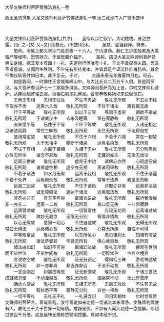 大圣文殊师利菩萨赞佛法身礼一卷


西土圣贤撰集
大圣文殊师利菩萨赞佛法身礼一卷
唐三藏沙门大广智不空译


　　

大圣文殊师利菩萨赞佛法身礼(并序)
　　皇帝以深仁驭宇。大明烛物。普洒甘露。[泛-之+(犮-乂+又)]荡黎元。(不空)叨沐。
　　圣慈。滥当翻译。特奉。
　　恩命。令集上都义学沙门良贲等一十六人。于内道场。翻仁王护国般若及大乘蜜严等经毕。愿赞扬次。于至觉冀介福于。
　　圣躬。窃见大圣文殊师利菩萨赞佛法身经。据其梵本有四十一礼。先道所行但唯有十礼。于文不备叹德未圆。恐乖圣者恳诚。又阙群生胜利。不空先有所持梵本。并皆具足今译流传庶裨弘益。其余忏悔仪轨等并如旧本。此不复云。于时。
　　大唐永泰元年维夏四月也。经云。
　　如是我闻。一时佛住王舍城鹫峰山中。与大比丘众二万五千人俱。皆是阿罗汉。与大菩萨摩诃萨七十二那庾多俱胝。文殊师利菩萨而为上首。尔时文殊师利菩萨。从座而起整理衣服。偏袒右肩顶礼佛足。合掌恭敬称扬如来说伽他曰。
　　无色无形相　　无根无住处
　　不生不灭故　　敬礼无所观
　　不去亦不住　　不取亦不舍
　　远离六入故　　敬礼无所观
　　不住于诸法　　离有离无故
　　行于平等故　　敬礼无所观
　　出过于三界　　等同于虚空
　　诸欲不染故　　敬礼无所观
　　于诸威仪中　　去来及睡寤
　　常在寂静故　　敬礼无所观
　　去来悉平等　　已住于平等
　　不坏平等故　　敬礼无所观
　　入诸无相定　　见诸法寂静
　　常在三昧故　　敬礼无所观
　　无住无所观　　于法得自在
　　慧用常定故　　敬礼无所观
　　不住于六根　　不着于六境
　　常在一相故　　敬礼无所观
　　入于无相中　　能断于诸染
　　远离名色故　　敬礼无所观
　　不住于有相　　亦离于诸相
　　入相于无中　　敬礼无所观
　　无分别思惟　　心住无所住
　　诸念不起故　　敬礼无所观
　　无藏识如空　　无染无戏论
　　远离三世故　　敬礼无所观
　　虚空无中边　　诸佛心亦然
　　心同虚空故　　敬礼无所观
　　诸佛虚空相　　虚空亦无相
　　离诸因果故　　敬礼无所观
　　不着于诸法　　如水月无取
　　远离于我相　　敬礼无所观
　　不住于诸蕴　　不着于处界
　　远离颠倒故　　敬礼无所观
　　常等于法界　　我见悉皆断
　　远离二边故　　敬礼无所观
　　不住于诸色　　非取亦非舍
　　远离非法故　　敬礼无所观
　　证无障碍法　　通达于诸法
　　远离魔法故　　敬礼无所观
　　非有亦非无　　有无不可得
　　离诸言说故　　敬礼无所观
　　摧折我慢憧　　非一亦非二
　　远离一二故　　敬礼无所观
　　身口意无失　　三业常寂静
　　远离譬喻故　　敬礼无所观
　　一切智常住　　应现无功用
　　远离诸过故　　敬礼无所观
　　微妙无漏念　　无限无分别
　　等情非情故　　敬礼无所观
　　以心无碍故　　悉知一切心
　　不住自他故　　敬礼无所观
　　无碍无所观　　常住无碍法
　　远离诸心故　　敬礼无所观
　　心常无所缘　　自性不可得
　　平等难量故　　敬礼无所观
　　以无所依心　　悉见诸刹土
　　知诸有情故　　敬礼无所观
　　诸法萨婆若　　毕竟无所有
　　佛心难测故　　敬礼无所观
　　诸法由如幻　　如幻不可得
　　离诸幻法故　　敬礼无所观
　　佛常在世间　　而不染世法
　　不染世间故　　敬礼无所观
　　一切智常住　　空性空境界
　　言说亦空故　　敬礼无所观
　　证无分别定　　得如幻三昧
　　游戏神通故　　敬礼无所观
　　非一亦非异　　非近亦非远
　　于法不动故　　敬礼无所观
　　一念金刚定　　刹那成等觉
　　证无影像故　　敬礼无所观
　　于诸三世法　　成就诸方便
　　不动涅槃故　　敬礼无所观
　　涅槃常不动　　无此岸彼岸
　　通达方便故　　敬礼无所观
　　无相无所有　　无患无戏论
　　不住有无故　　敬礼无所观
　　智处悉平等　　寂静无分别
　　自他一相故　　敬礼无所观
　　一切平等礼　　无礼无不礼
　　一礼遍含识　　同归实相体
　　尔时世尊赞文殊师利菩萨言。善哉善哉。汝今善说如来功德一切诸法本来清净。文殊师利假使有人。教化三千大千世界一切有情。成辟支佛。不如有人闻此功德一念信解。即超过彼百千万倍。如是展转无能称赞譬喻挍量。具如本经所说。

